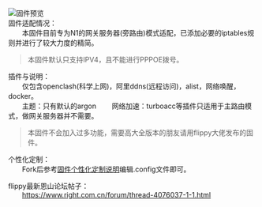 ![固件预览](https://raw.githubusercontent.com/cjlhll/N1-OpenWrt/master/preview.png)  
固件适配情况：  
&emsp;&emsp;本固件目前专为N1的网关服务器(旁路由)模式适配，已添加必要的iptables规则并进行了较大力度的精简。  
>本固件默认只支持IPV4，且不能进行PPPOE拨号。
    
插件与说明：  
&emsp;&emsp;仅包含openclash(科学上网)，阿里ddns(远程访问)，alist，网络唤醒，docker。  
&emsp;&emsp;主题：只有默认的argon
&emsp;&emsp;网络加速：turboacc等插件只适用于主路由模式，做网关服务器并不需要。
>本固件不会加入过多功能，需要高大全版本的朋友请用flippy大佬发布的固件。
  
个性化定制：  
&emsp;&emsp;Fork后参考[固件个性化定制说明](https://github.com/ophub/amlogic-s9xxx-openwrt/blob/main/router-config/README.cn.md)编辑.config文件即可。  
  
flippy最新恩山论坛帖子：  
&emsp;&emsp;https://www.right.com.cn/forum/thread-4076037-1-1.html
